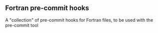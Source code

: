 ## Fortran pre-commit hooks

A "collection" of pre-commit hooks for Fortran files, to be used with the pre-commit tool

